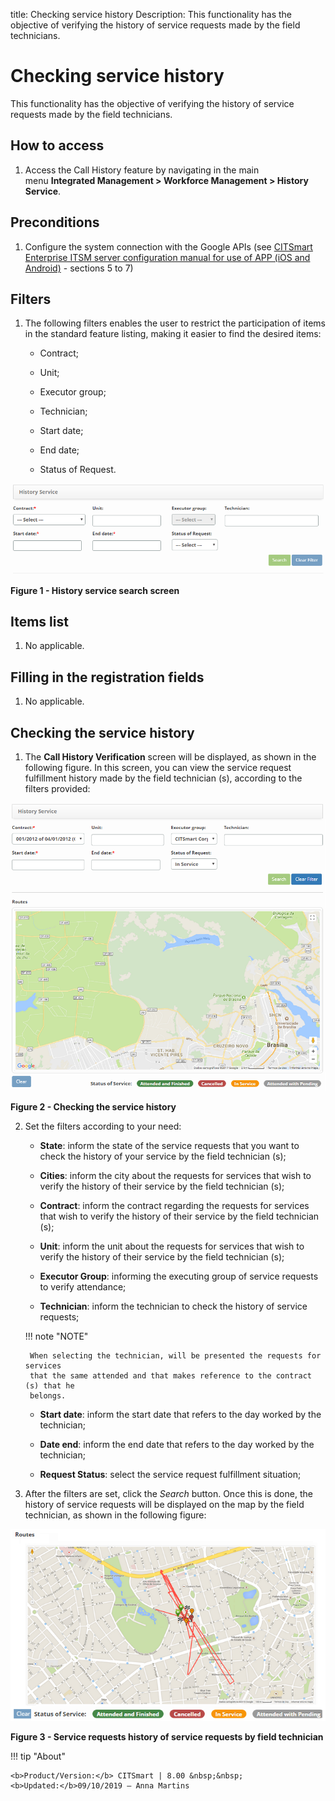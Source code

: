 title: Checking service history
Description: This functionality has the objective of verifying the history of service requests made by the field technicians.

# Checking service history

This functionality has the objective of verifying the history of service
requests made by the field technicians.

How to access
-------------

1.  Access the Call History feature by navigating in the main menu **Integrated
    Management > Workforce Management > History Service**.

Preconditions
-------------

1.  Configure the system connection with the Google APIs (see [CITSmart
    Enterprise ITSM server configuration manual for use of APP (iOS and
    Android)][1] - sections 5 to 7)

Filters
-------

1.  The following filters enables the user to restrict the participation of
    items in the standard feature listing, making it easier to find the desired
    items:

    -  Contract;

    -  Unit;

    -  Executor group;

    -  Technician;

    -  Start date;

    -  End date;

    -  Status of Request.

![Criar](images/history-1.png)

**Figure 1 - History service search screen**

Items list
----------

1.  No applicable.

Filling in the registration fields
----------------------------------

1.  No applicable.

Checking the service history
----------------------------

1. The **Call History Verification** screen will be displayed, as shown in the
    following figure. In this screen, you can view the service request
    fulfillment history made by the field technician (s), according to the
    filters provided:

![Criar](images/history-2.png)

**Figure 2 - Checking the service history**

2. Set the filters according to your need:

    -  **State**: inform the state of the service requests that you want to check
    the history of your service by the field technician (s);

    -  **Cities**: inform the city about the requests for services that wish to
    verify the history of their service by the field technician (s);

    -  **Contract**: inform the contract regarding the requests for services that
    wish to verify the history of their service by the field technician (s);

    -  **Unit**: inform the unit about the requests for services that wish to
    verify the history of their service by the field technician (s);

    -  **Executor Group**: informing the executing group of service requests to
    verify attendance;

    -  **Technician**: inform the technician to check the history of service
    requests;

    !!! note "NOTE" 

        When selecting the technician, will be presented the requests for services
        that the same attended and that makes reference to the contract (s) that he
        belongs.

    -  **Start date**: inform the start date that refers to the day worked by the
    technician;

    -  **Date end**: inform the end date that refers to the day worked by the
    technician;

    -  **Request Status**: select the service request fulfillment situation;

3. After the filters are set, click the *Search* button. Once this is done, the
    history of service requests will be displayed on the map by the field
    technician, as shown in the following figure:

![Criar](images/history-3.png)

**Figure 3 - Service requests history of service requests by field technician**



!!! tip "About"

    <b>Product/Version:</b> CITSmart | 8.00 &nbsp;&nbsp;
    <b>Updated:</b>09/10/2019 – Anna Martins
    
[1]:/en-us/citsmart-platform-7/additional-features/mobile-and-field-service/configuration/app-android-ios.html

